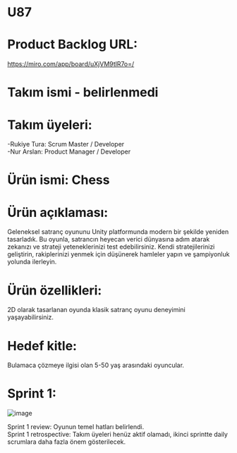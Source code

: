 # U87
# Product Backlog URL: 
https://miro.com/app/board/uXjVM9tlR7o=/
# Takım ismi - belirlenmedi
# Takım üyeleri:
-Rukiye Tura: Scrum Master / Developer  
-Nur Arslan: Product Manager / Developer
# Ürün ismi: Chess
# Ürün açıklaması:
Geleneksel satranç oyununu Unity platformunda modern bir şekilde yeniden tasarladık. Bu oyunla, satrancın heyecan verici dünyasına adım atarak zekanızı ve strateji yeteneklerinizi test edebilirsiniz. Kendi stratejilerinizi geliştirin, rakiplerinizi yenmek için düşünerek hamleler yapın ve şampiyonluk yolunda ilerleyin.
# Ürün özellikleri: 
2D olarak tasarlanan oyunda klasik satranç oyunu deneyimini yaşayabilirsiniz.
# Hedef kitle:
Bulamaca çözmeye ilgisi olan 5-50 yaş arasındaki oyuncular.

# Sprint 1:
![image](https://github.com/U87GoogleAcd/U87/assets/136267242/06e6650c-4bb3-4a78-a7c0-bd141df82e70)

Sprint 1 review: Oyunun temel hatları belirlendi.  
Sprint 1 retrospective: Takım üyeleri henüz aktif olamadı, ikinci sprintte daily scrumlara daha fazla önem gösterilecek.
